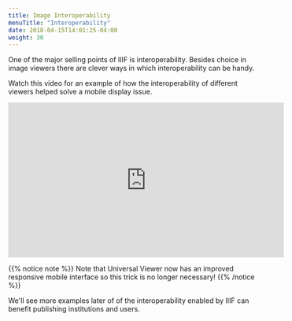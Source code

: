 ```yaml
---
title: Image Interoperability
menuTitle: "Interoperability"
date: 2018-04-15T14:01:25-04:00
weight: 30
---
```


One of the major selling points of IIIF is interoperability. Besides choice in image viewers there are clever ways in which interoperability can be handy.

Watch this video for an example of how the interoperability of different viewers helped solve a mobile display issue.

<iframe width="560" height="315" src="https://www.youtube.com/embed/gPRPfPZnIvU?rel=0&amp;showinfo=0" frameborder="0" allowfullscreen></iframe>

{{% notice note %}}
Note that Universal Viewer now has an improved responsive mobile interface so this trick is no longer necessary!
{{% /notice %}}


We'll see more examples later of of the interoperability enabled by IIIF can benefit publishing institutions and users.
